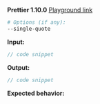 <!-- BUGGY OR UGLY? Please use this template.

Tip! Don't write this stuff manually.

1. Go to https://prettier.io/playground
2. Paste your code and set options
3. Press the "Report issue" button in the lower right

-->

**Prettier 1.10.0**
[Playground link](https://prettier.io/playground/#.....)
```sh
# Options (if any):
--single-quote
```

**Input:**
```jsx
// code snippet
```

**Output:**
```jsx
// code snippet
```

**Expected behavior:**
